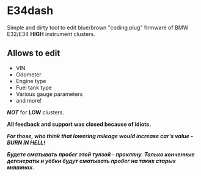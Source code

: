 # E34dash
Simple and dirty tool to edit blue/brown "coding plug" firmware of BMW E32/E34 **HIGH** instrument clusters.

## Allows to edit
* VIN
* Odometer
* Engine type
* Fuel tank type
* Various gauge parameters
* and more!

***NOT*** for **LOW** clusters.

**All feedback and support was closed because of idiots.**

***For those, who think that lowering mileage would increase car's value - BURN IN HELL!***

***Будете сматывать пробег этой тулзой - прокляну. Только конченные дегенераты и уёбки будут сматывать пробег на таких старых машинах.***
